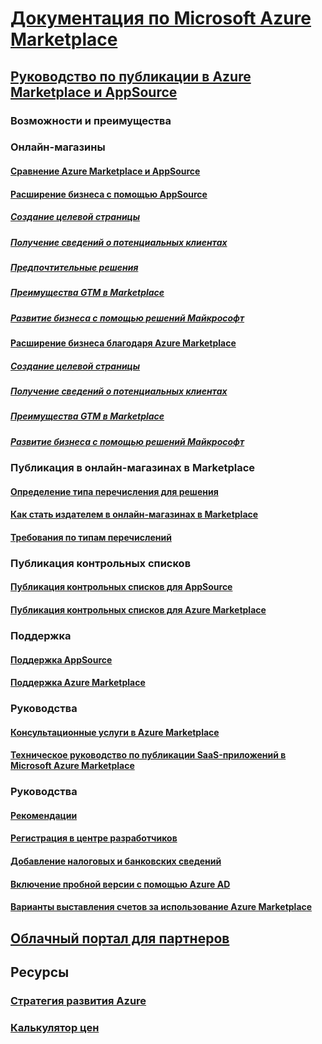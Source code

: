# [Документация по Microsoft Azure Marketplace](index.md)  

## [Руководство по публикации в Azure Marketplace и AppSource](./marketplace-publishers-guide.md)  
### Возможности и преимущества  
### Онлайн-магазины  
#### [Сравнение Azure Marketplace и AppSource](./comparing-appsource-azure-marketplace.md)  
#### [Расширение бизнеса с помощью AppSource](./grow-your-business-with-appsource.md)  
##### [Создание целевой страницы](./build-your-landing-page.md)  
##### [Получение сведений о потенциальных клиентах](./enable-lead-sharing.md)  
##### [Предпочтительные решения](./preferred-solutions.md)
##### [Преимущества GTM в Marketplace](./gtm-benefits.md)  
##### [Развитие бизнеса с помощью решений Майкрософт](./promote-your-business-with-microsoft.md)  
#### [Расширение бизнеса благодаря Azure Marketplace](./grow-your-business-with-azure-marketplace.md)  
##### [Создание целевой страницы](./build-your-landing-page.md)  
##### [Получение сведений о потенциальных клиентах](./enable-lead-sharing.md)  
##### [Преимущества GTM в Marketplace](./gtm-benefits.md)  
##### [Развитие бизнеса с помощью решений Майкрософт](./promote-your-business-with-microsoft.md)  

### Публикация в онлайн-магазинах в Marketplace  
#### [Определение типа перечисления для решения](./determine-your-listing-type.md)  
#### [Как стать издателем в онлайн-магазинах в Marketplace](./become-publisher.md)  
#### [Требования по типам перечислений](./listing-type-requirements.md)  

### Публикация контрольных списков  
#### [Публикация контрольных списков для AppSource](./publishing-checklist-appsource.md)  
#### [Публикация контрольных списков для Azure Marketplace](./publishing-checklist-azure-marketplace.md)  

### Поддержка  
#### [Поддержка AppSource](./support-appsource.md)  
#### [Поддержка Azure Marketplace](./support-azure-marketplace.md)  

### Руководства  
#### [Консультационные услуги в Azure Marketplace](consulting-services.md)  
#### [Техническое руководство по публикации SaaS-приложений в Microsoft Azure Marketplace](marketplace-saas-applications-technical-publishing-guide.md) 

### Руководства  
#### [Рекомендации](./guidelines.md)  
#### [Регистрация в центре разработчиков](./register-dev-center.md)  
#### [Добавление налоговых и банковских сведений](./add-bank-tax-info.md)  
#### [Включение пробной версии с помощью Azure AD](./enable-trial-using-azure-ad.md)  
#### [Варианты выставления счетов за использование Azure Marketplace](./billing-options-azure-marketplace.md)  

## [Облачный портал для партнеров](./cloud-partner-portal/cloud-partner-portal-what-is-the-cloud-partner-portal.md)  

## Ресурсы  
### [Стратегия развития Azure](https://azure.microsoft.com/roadmap/)  
### [Калькулятор цен](https://azure.microsoft.com/pricing/calculator/)  
